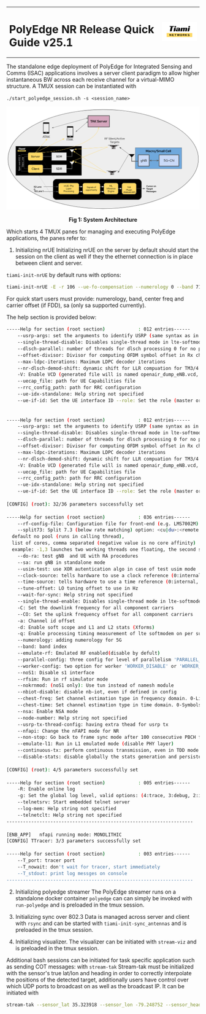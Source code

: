 <table width="100%">
  <tr>
    <td><h1><strong>PolyEdge NR Release Quick Guide v25.1</strong></h1></td>
    <td align="right">
      <img src="figures/logo.png" alt="Company Logo" width="150">
    </td>
  </tr>
</table>

The standalone edge deployment of PolyEdge for Integrated Sensing and Comms (ISAC) applications involves a server client paradigm to allow higher instantaneous BW across each receive channel for a virtual-MIMO structure. A TMUX session can be instantiated with 

`./start_polyedge_session.sh -s <session_name>`

![System Architecture](figures/sysarch.png)
<p align="center"><strong>Fig 1: System Architecture</strong></p>


Which starts 4 TMUX panes for managing and executing PolyEdge applications, the panes refer to:
1. Initializing nrUE
Initializing nrUE on the server by default should start the session on the client as well if they the ethernet connection is in place between client and server.

`tiami-init-nrUE` by default runs with options:
```bash
tiami-init-nrUE -E -r 106 --ue-fo-compensation --numerology 0 --band 71 -C 622850000 --CO 46000000 --sa --nokrnmod 1 -O ../../../targets/PROJECTS/GENERIC-NR-5GC/CONF/ue.conf --clock-source 0 --time-source 0
```

For quick start users must provide: 
numerology, band, center freq and carrier offset (if FDD),  sa (only sa supported currently).

The help section is provided below:
```bash
-----Help for section (root section)        	: 012 entries------
	--usrp-args: set the arguments to identify USRP (same syntax as in UHD)
	--single-thread-disable: Disables single-thread mode in lte-softmodem
	--dlsch-parallel: number of threads for dlsch processing 0 for no parallelization
	--offset-divisor: Divisor for computing OFDM symbol offset in Rx chain (num samples in CP/<the value>). Default value is 8. To set the sample offset to 0, set this value ~ 10e6
	--max-ldpc-iterations: Maximum LDPC decoder iterations
	--nr-dlsch-demod-shift: dynamic shift for LLR compuation for TM3/4 (default 0)
	-V: Enable VCD (generated file will is named openair_dump_eNB.vcd, read it with target/RT/USER/eNB.gtkw
	--uecap_file: path for UE Capabilities file
	--rrc_config_path: path for RRC configuration
	--ue-idx-standalone: Help string not specified
	--ue-if-id: Set the UE interface ID	--role: Set the role (master or slave)--------------------------------------------------------------------


-----Help for section (root section)        	: 012 entries------
	--usrp-args: set the arguments to identify USRP (same syntax as in UHD)
	--single-thread-disable: Disables single-thread mode in lte-softmodem
	--dlsch-parallel: number of threads for dlsch processing 0 for no parallelization
	--offset-divisor: Divisor for computing OFDM symbol offset in Rx chain (num samples in CP/<the value>). Default value is 8. To set the sample offset to 0, set this value ~ 10e6
	--max-ldpc-iterations: Maximum LDPC decoder iterations
	--nr-dlsch-demod-shift: dynamic shift for LLR compuation for TM3/4 (default 0)
	-V: Enable VCD (generated file will is named openair_dump_eNB.vcd, read it with target/RT/USER/eNB.gtkw
	--uecap_file: path for UE Capabilities file
	--rrc_config_path: path for RRC configuration
	--ue-idx-standalone: Help string not specified
	--ue-if-id: Set the UE interface ID	--role: Set the role (master or slave)--------------------------------------------------------------------

[CONFIG] (root): 32/36 parameters successfully set

-----Help for section (root section)        	: 036 entries------
	--rf-config-file: Configuration file for front-end (e.g. LMS7002M)
	--split73: Split 7.3 (below rate matching) option: <cu|du>:<remote ip address>:<remote port>	--thread-pool: Thread pool configuration:
  default no pool (runs in calling thread),
  list of cores, comma separated (negative value is no core affinity)
  example: -1,3 launches two working threads one floating, the second set on core 3	--phy-test: test UE phy layer, mac disabled
	--do-ra: test gNB  and UE with RA procedures
	--sa: run gNB in standalone mode
	--usim-test: use XOR autentication algo in case of test usim mode
	--clock-source: tells hardware to use a clock reference (0:internal, 1:external, 2:gpsdo)
	--time-source: tells hardware to use a time reference (0:internal, 1:external, 2:gpsdo)
	--tune-offset: LO tuning offset to use in Hz
	--wait-for-sync: Help string not specified
	--single-thread-enable: Disables single-thread mode in lte-softmodem
	-C: Set the downlink frequency for all component carriers
	--CO: Set the uplink frequency offset for all component carriers
	-a: Channel id offset
	-d: Enable soft scope and L1 and L2 stats (Xforms)
	-q: Enable processing timing measurement of lte softmodem on per subframe basis
	--numerology: adding numerology for 5G
	--band: band index
	--emulate-rf: Emulated RF enabled(disable by defult)
	--parallel-config: three config for level of parallelism 'PARALLEL_SINGLE_THREAD', 'PARALLEL_RU_L1_SPLIT', or 'PARALLEL_RU_L1_TRX_SPLIT'
	--worker-config: two option for worker 'WORKER_DISABLE' or 'WORKER_ENABLE'
	--noS1: Disable s1 interface
	--rfsim: Run in rf simulator mode
	--nokrnmod: (noS1 only): Use tun instead of namesh module
	--nbiot-disable: disable nb-iot, even if defined in config
	--chest-freq: Set channel estimation type in frequency domain. 0-Linear interpolation (default). 1-PRB based averaging of channel estimates in frequency.
	--chest-time: Set channel estimation type in time domain. 0-Symbols take estimates of the last preceding DMRS symbol (default). 1-Symbol based averaging of channel estimates in time.
	--nsa: Enable NSA mode
	--node-number: Help string not specified
	--usrp-tx-thread-config: having extra thead for usrp tx
	--nfapi: Change the nFAPI mode for NR
	--non-stop: Go back to frame sync mode after 100 consecutive PBCH failures
	--emulate-l1: Run in L1 emulated mode (disable PHY layer)
	--continuous-tx: perform continuous transmission, even in TDD mode (to work around USRP issues)
	--disable-stats: disable globally the stats generation and persistence--------------------------------------------------------------------

[CONFIG] (root): 4/5 parameters successfully set

-----Help for section (root section)        	: 005 entries------
	-R: Enable online log
	-g: Set the global log level, valid options: (4:trace, 3:debug, 2:info, 1:warn, (0:error))
	--telnetsrv: Start embedded telnet server
	--log-mem: Help string not specified
	--telnetclt: Help string not specified
--------------------------------------------------------------------

[ENB_APP]   nfapi running mode: MONOLITHIC
[CONFIG] TTracer: 3/3 parameters successfully set

-----Help for section (root section)        	: 003 entries------
	--T_port: tracer port
	--T_nowait: don't wait for tracer, start immediately
	--T_stdout: print log messges on console
--------------------------------------------------------------------
```

2. Initializing polyedge streamer
The PolyEdge streamer runs on a standalone docker container `polyedge` can can simply be invoked with `run-polyedge`  and is preloaded in the tmux session.

3. Initializing sync over 802.3
Data is managed across server and client with `rsync` and can be started with  `tiami-init-sync_antennas` and is preloaded in the tmux session.

4. Initializing visualizer.
The visualizer can be initiated with `stream-viz` and is preloaded in the tmux session.

Additional bash sessions can be initiated for task specific application such as sending COT messages: with `stream-tak`
Stream-tak must be initialized with the sensor's true lat/lon and heading in order to correctly interpolate the positions of the detected target, additionally users have control over which UDP ports to broadcast on as well as the broadcast IP. It can be initiated with 
```bash
stream-tak --sensor_lat 35.323918 --sensor_lon -79.248752 --sensor_heading 120.0 --broadcast_ip 255.255.255.255 --tak_port 4242 --broadcast_port 6969
```


